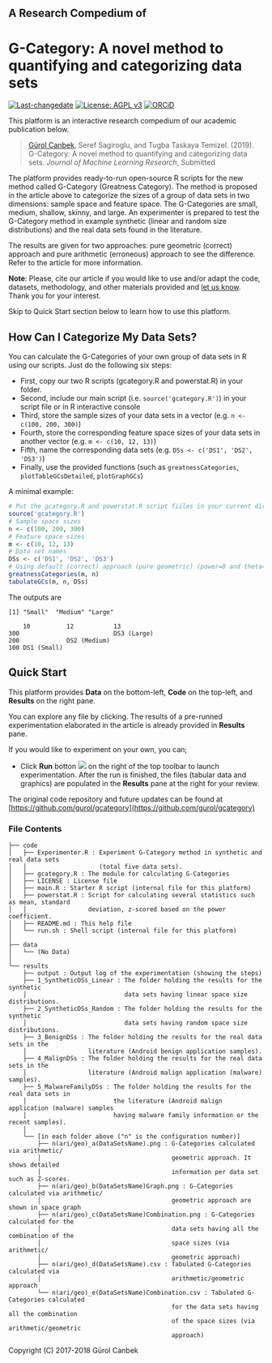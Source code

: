 ## A Research Compedium of
# G-Category: A novel method to quantifying and categorizing data sets

[![Last-changedate](https://img.shields.io/badge/last%20change-2019--02--07-brightgreen.svg)](https://github.com/gurol/gcategory) [![License: AGPL v3](https://img.shields.io/badge/License-AGPL%20v3-blue.svg)](https://www.gnu.org/licenses/agpl-3.0)  [![ORCiD](https://img.shields.io/badge/ORCiD-0000--0002--9337--097X-green.svg)](https://orcid.org/0000-0002-9337-097X)

This platform is an interactive research compedium of our academic publication below.

> [Gürol Canbek](http:gurol.canbek.com/Publications), Seref Sagiroglu, and Tugba Taskaya Temizel. (2019). G-Category: A novel method to quantifying and categorizing data sets. *Journal of Machine Learning Research*, Submitted

The platform provides ready-to-run open-source R scripts for the new method called G-Category (Greatness Category). The method is proposed in the article above to categorize the sizes of a group of data sets in two dimensions: sample space and feature space. The G-Categories are small, medium, shallow, skinny, and large. An experimenter is prepared to test the G-Category method in example synthetic (linear and random size distributions) and the real data sets found in the literature.

The results are given for two approaches: pure geometric (correct) approach and pure arithmetic (erroneous) approach to see the difference. Refer to the article for more information.

**Note**: Please, cite our article if you would like to use and/or adapt the code, datasets, methodology, and other materials provided and [let us know](mailto:gurol@canbek.com?subject=G-category). Thank you for your interest.

Skip to Quick Start section below to learn how to use this platform.

## How Can I Categorize My Data Sets?
You can calculate the G-Categories of your own group of data sets in R using our scripts. Just do the following six steps:
- First, copy our two R scripts (gcategory.R and powerstat.R) in your folder.
- Second, include our main script (i.e. `source('gcategory.R')`) in your script file or in R interactive console
- Third, store the sample sizes of your data sets in a vector (e.g. `n <- c(100, 200, 300)`)
- Fourth, store the corresponding feature space sizes of your data sets in another vector (e.g. `m <- c(10, 12, 13)`)
- Fifth, name the corresponding data sets (e.g. `DSs <- c('DS1', 'DS2', 'DS3')`)
- Finally, use the provided functions (such as `greatnessCategories`, `plotTableGCsDetailed`, `plotGraphGCs`)

A minimal example:

```R
# Put the gcategory.R and powerstat.R script fiiles in your current directory
source('gcategory.R')
# Sample space sizes
n <- c(100, 200, 300)
# Feature space sizes
m <- c(10, 12, 13)
# Data set names
DSs <- c('DS1', 'DS2', 'DS3')
# Using default (correct) approach (pure geometric) (power=0 and theta=1)
greatnessCategories(m, n)
tabulateGCs(m, n, DSs)
```

The outputs are
```
[1] "Small"  "Medium" "Large"

    10          12           13           
300                          DS3 (Large)
200             DS2 (Medium)            
100 DS1 (Small)               
```

## Quick Start
This platform provides **Data** on the bottom-left, **Code** on the top-left, and **Results** on the right pane.

You can explore any file by clicking. The results of a pre-runned experimentation elaborated in the article is already provided in **Results** pane.

If you would like to experiment on your own, you can;

- Click **Run** botton ![](https://raw.githubusercontent.com/gurol/dsanalysis/master/temp/run_button.png) on the right of the top toolbar to launch experimentation. After the run is finished, the files (tabular data and graphics) are populated in the **Results** pane at the right for your review.

The original code repository and future updates can be found at [https://github.com/gurol/gcategory](https://github.com/gurol/gcategory)

### File Contents

```
├── code
│   ├── Experimenter.R : Experiment G-Category method in synthetic and real data sets
│   │                    (total five data sets).
│   ├── gcategory.R : The module for calculating G-Categories
│   ├── LICENSE : License file
│   ├── main.R : Starter R script (internal file for this platform)
│   ├── powerstat.R : Script for calculating several statistics such as mean, standard
│   │                 deviation, z-scored based on the power coefficient.
│   ├── README.md : This help file
│   └── run.sh : Shell script (internal file for this platform)
│
├── data
│   └── (No Data)
│
└── results
    ├── output : Output log of the experimentation (showing the steps)
    ├── 1_SyntheticDSs_Linear : The folder holding the results for the synthetic
    │                           data sets having linear space size distributions.
    ├── 2_SyntheticDSs_Random : The folder holding the results for the synthetic
    │                           data sets having random space size distributions.
    ├── 3_BenignDSs : The folder holding the results for the real data sets in the
    │                 literature (Android benign application samples).
    ├── 4_MalignDSs : The folder holding the results for the real data sets in the
    │                 literature (Android malign application (malware) samples).
    ├── 5_MalwareFamilyDSs : The folder holding the results for the real data sets in
    │                        the literature (Android malign application (malware) samples
    │                        having malware family information or the recent samples).
    │
    └── [in each folder above ("n" is the configuration number)]
        ├── n(ari/geo)_a(DataSetsName).png : G-Categories calculated via arithmetic/
        │                                    geometric approach. It shows detailed
        │                                    information per data set such as Z-scores.
        ├── n(ari/geo)_b(DataSetsName)Graph.png : G-Categories calculated via arithmetic/
        │                                    geometric approach are shown in space graph
        ├── n(ari/geo)_c(DataSetsName)Combination.png : G-Categories calculated for the
        │                                    data sets having all the combination of the
        │                                    space sizes (via arithmetic/
        │                                    geometric approach)
        ├── n(ari/geo)_d(DataSetsName).csv : Tabulated G-Categories calculated via
        │                                    arithmetic/geometric approach
        └── n(ari/geo)_e(DataSetsName)Combination.csv : Tabulated G-Categories calculated 
                                             for the data sets having all the combination
                                             of the space sizes (via arithmetic/geometric
                                             approach)
```

Copyright (C) 2017-2018 Gürol Canbek
